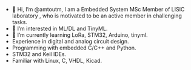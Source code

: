 - 👋 Hi, I’m @amtoutm, I am a Embedded System MSc Member of LISIC laboratory , who is motivated to be an active member in challenging tasks.  
- 👀 I’m interested in ML/DL and TinyML.  
- 🌱 I’m currently learning LoRa, STM32, Arduino, tinyml.
- Experience in digital and analog circuit design.
- Programming with embedded C/C++ and Python.
- STM32 and Keil IDEs.
- Familiar with Linux, C, VHDL, Kicad.
<!---
amtoutm/amtoutm is a ✨ special ✨ repository because its `README.md` (this file) appears on your GitHub profile.
You can click the Preview link to take a look at your changes.
--->
